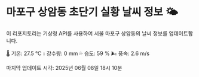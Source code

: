 
# 마포구 상암동 초단기 실황 날씨 정보 🌤️

이 리포지토리는 기상청 API를 사용하여 서울 마포구 상암동의 날씨 정보를 업데이트합니다. 

🌡️ 기온: 27.5 ℃
💧 강수량: 0 mm
💦 습도: 59 %
🌬️ 풍속: 2.6 m/s

마지막 업데이트 시각: 2025년 06월 08일 18시 10분    
